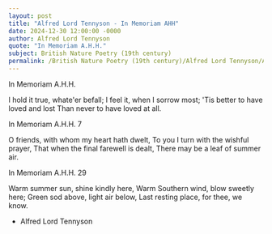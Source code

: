 ```yaml
---
layout: post
title: "Alfred Lord Tennyson - In Memoriam AHH"
date: 2024-12-30 12:00:00 -0000
author: Alfred Lord Tennyson
quote: "In Memoriam A.H.H."
subject: British Nature Poetry (19th century)
permalink: /British Nature Poetry (19th century)/Alfred Lord Tennyson/Alfred Lord Tennyson - In Memoriam AHH
---
```


In Memoriam A.H.H.

I hold it true, whate'er befall;
   I feel it, when I sorrow most;
'Tis better to have loved and lost
   Than never to have loved at all.

In Memoriam A.H.H. 7

O friends, with whom my heart hath dwelt,
   To you I turn with the wishful prayer,
That when the final farewell is dealt,
   There may be a leaf of summer air.

In Memoriam A.H.H. 29

Warm summer sun, shine kindly here,
   Warm Southern wind, blow sweetly here;
   Green sod above, light air below,
   Last resting place, for thee, we know.

- Alfred Lord Tennyson
